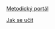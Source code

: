 [Metodický portál](https://rvp.cz/)

[Jak se učit](https://jakserychlenaucit.cz/jak-se-ucit-efektivne/)
